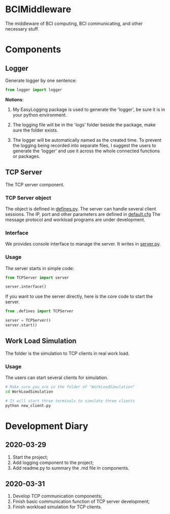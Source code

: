 # BCIMiddleware

The middleware of BCI computing, BCI communicating, and other necessary stuff.

# Components

## Logger

Generate logger by one sentence:

```python
from logger import logger
```

**Notions**:

1. My EasyLogging package is used to generate the 'logger',
   be sure it is in your python environment.

2. The logging file will be in the 'logs' folder beside the package,
   make sure the folder exists.

3. The logger will be automatically named as the created time.
   To prevent the logging being recorded into separate files,
   I suggest the users to generate the 'logger' and use it across the whole connected functions or packages.

## TCP Server

The TCP server component.

### TCP Server object

The object is defined in [defines.py](./TCPServer/defines.py).
The server can handle several client sessions.
The IP, port and other parameters are defined in [default.cfg](./Settings/default.cfg)
The message protocol and workload programs are under development.

### Interface

We provides console interface to manage the server.
It writes in [server.py](./TCPServer/server.py).

### Usage

The server starts in simple code:

```python
from TCPServer import server

server.interface()
```

If you want to use the server directly,
here is the core code to start the server.

```python
from .defines import TCPServer

server = TCPServer()
server.start()
```

## Work Load Simulation

The folder is the simulation to TCP clients in real work load.

### Usage

The users can start several clients for simulation.

```sh
# Make sure you are in the folder of "WorkLoadSimulation"
cd WorkLoadSimulation

# It will start three terminals to simulate three clients
python new_client.py
```


# Development Diary

## 2020-03-29

1. Start the project;
2. Add logging component to the project;
3. Add readme.py to summary the .md file in components.

## 2020-03-31

1. Develop TCP communication components;
2. Finish basic communication function of TCP server development;
3. Finish workload simulation for TCP clients.
